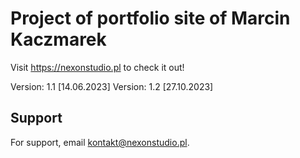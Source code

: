 # Project of portfolio site of Marcin Kaczmarek
Visit https://nexonstudio.pl to check it out!

Version: 1.1 [14.06.2023]
Version: 1.2 [27.10.2023]

## Support

For support, email kontakt@nexonstudio.pl.

